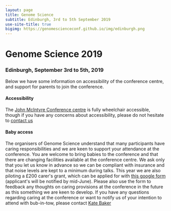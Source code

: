 ```yaml
---
layout: page
title: Genome Science
subtitle: Edinburgh, 3rd to 5th September 2019
use-site-title: true
bigimg: https://genomescienceconf.github.io/img/edinburgh.png
---
```


# Genome Science 2019
  
### Edinburgh, September 3rd to 5th, 2019

Below we have some information on accessibility of the conference centre, and support for parents to join the conference.

#### Accessibility

The [John McIntyre Conference centre](https://www.edinburghfirst.co.uk/venues/john-mcintyre-conference-centre/) is fully wheelchair accessible, though if you have any concerns about accessibility, please do not hesitate to [contact us](mailto:genome2019@ed.ac.uk)


#### Baby access

The organisers of Genome Science understand that many participants have caring responsibilities and we are keen to support your attendance at the conference. You are welcome to bring babies to the conference and that there are changing facilities available at the conference centre. We ask only that you let us know in advance so we can be compliant with insurance and that noise levels are kept to a minimum during talks. This year we are also piloting a £200 carer's grant, which can be applied for with [this google form](https://docs.google.com/forms/d/1C4dwRMImfZMOwj21xfjQ2guiaEilqSaycCHlPzwXD78/prefill) (applicant's will be notified by mid-June). Please also use the form to feedback any thoughts on caring provisions at the conference in the future as this something we are keen to develop. If you have any questions regarding caring at the conference or want to notify us of your intention to attend with bub-in-tow, please contact [Kate Baker](mailto:kbaker@liverpool.ac.uk)    

